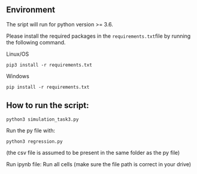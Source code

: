 ## Environment

The sript will run for python version >= 3.6.

Please install the required packages in the `requirements.txt`file by running the following command.

Linux/OS
```
pip3 install -r requirements.txt
```

Windows
```
pip install -r requirements.txt
```

## How to run the script: 

```
python3 simulation_task3.py
```
Run the py file with: 

```
python3 regression.py 
```
(the csv file is assumed to be present in the same folder as the py file)

Run ipynb file: Run all cells (make sure the file path is correct in your drive)
